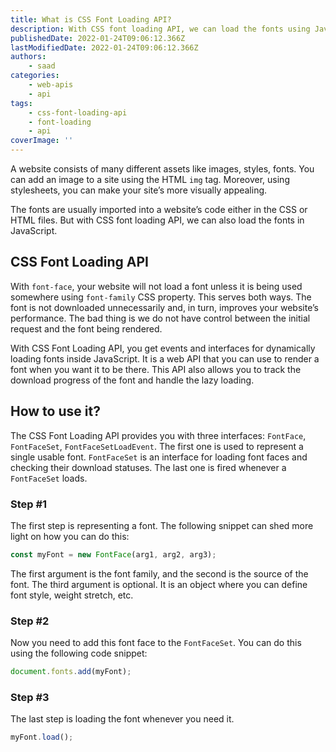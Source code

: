 ```yaml
---
title: What is CSS Font Loading API?
description: With CSS font loading API, we can load the fonts using JavaScript. Let's briefly look at what it is and how you can use it in your applications.
publishedDate: 2022-01-24T09:06:12.366Z
lastModifiedDate: 2022-01-24T09:06:12.366Z
authors:
    - saad
categories:
    - web-apis
    - api
tags:
    - css-font-loading-api
    - font-loading
    - api
coverImage: ''
---
```


<Lead>

A website consists of many different assets like images, styles, fonts. You can add an image to a site using the HTML `img` tag. Moreover, using stylesheets, you can make your site’s more visually appealing.

</Lead>

The fonts are usually imported into a website’s code either in the CSS or HTML files. But with CSS font loading API, we can also load the fonts in JavaScript.

## CSS Font Loading API

With `font-face`, your website will not load a font unless it is being used somewhere using `font-family` CSS property. This serves both ways. The font is not downloaded unnecessarily and, in turn, improves your website’s performance. The bad thing is we do not have control between the initial request and the font being rendered.

With CSS Font Loading API, you get events and interfaces for dynamically loading fonts inside JavaScript. It is a web API that you can use to render a font when you want it to be there. This API also allows you to track the download progress of the font and handle the lazy loading.

## How to use it?

The CSS Font Loading API provides you with three interfaces: `FontFace`, `FontFaceSet`, `FontFaceSetLoadEvent`. The first one is used to represent a single usable font. `FontFaceSet` is an interface for loading font faces and checking their download statuses. The last one is fired whenever a `FontFaceSet` loads.

### Step #1

The first step is representing a font. The following snippet can shed more light on how you can do this:

```js
const myFont = new FontFace(arg1, arg2, arg3);
```

The first argument is the font family, and the second is the source of the font. The third argument is optional. It is an object where you can define font style, weight stretch, etc.

### Step #2

Now you need to add this font face to the `FontFaceSet`. You can do this using the following code snippet:

```js
document.fonts.add(myFont);
```

### Step #3

The last step is loading the font whenever you need it.

```js
myFont.load();
```
